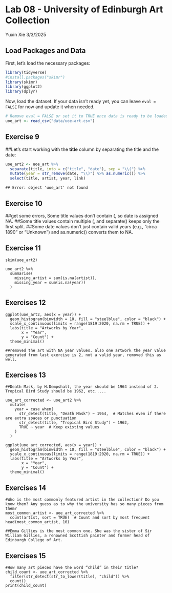 Lab 08 - University of Edinburgh Art Collection
================
Yuxin Xie
3/3/2025

## Load Packages and Data

First, let’s load the necessary packages:

``` r
library(tidyverse) 
#install.packages("skimr")
library(skimr)
library(ggplot2)
library(dplyr)
```

Now, load the dataset. If your data isn’t ready yet, you can leave
`eval = FALSE` for now and update it when needed.

``` r
# Remove eval = FALSE or set it to TRUE once data is ready to be loaded
uoe_art <- read_csv("data/uoe-art.csv")
```

## Exercise 9

\##Let’s start working with the **title** column by separating the title
and the date:

``` r
uoe_art2 <- uoe_art %>%
  separate(title, into = c("title", "date"), sep = "\\(") %>%
  mutate(year = str_remove(date, "\\)") %>% as.numeric()) %>%
  select(title, artist, year, link)  
```

    ## Error: object 'uoe_art' not found

## Exercise 10

\##get some errors, Some title values don’t contain (, so date is
assigned NA. \##Some title values contain multiple (, and separate()
keeps only the first split. \##Some date values don’t just contain valid
years (e.g., “circa 1890” or “Unknown”) and as.numeric() converts them
to NA.

## Exercise 11

``` r11
skim(uoe_art2)

uoe_art2 %>%
  summarise(
    missing_artist = sum(is.na(artist)),
    missing_year = sum(is.na(year))
  )
```

## Exercises 12

``` r12
ggplot(uoe_art2, aes(x = year)) +
  geom_histogram(binwidth = 10, fill = "steelblue", color = "black") +
  scale_x_continuous(limits = range(1819:2020, na.rm = TRUE)) +
  labs(title = "Artworks by Year",
       x = "Year",
       y = "Count") +
  theme_minimal()

##removed the art with NA year values. also one artwork the year value generated from last exercise is 2, not a valid year, removed this as well. 
```

## Exercises 13

``` r13
##Death Mask, by H.Dempshall, the year should be 1964 instead of 2. Tropical Bird Study should be 1962, etc.....

uoe_art_corrected <- uoe_art2 %>%
  mutate(
    year = case_when(
      str_detect(title, "Death Mask") ~ 1964,  # Matches even if there are extra spaces or punctuation
      str_detect(title, "Tropical Bird Study") ~ 1962,
      TRUE ~ year  # Keep existing values
    )
  )

ggplot(uoe_art_corrected, aes(x = year)) +
  geom_histogram(binwidth = 10, fill = "steelblue", color = "black") +
  scale_x_continuous(limits = range(1819:2020, na.rm = TRUE)) +
  labs(title = "Artworks by Year",
       x = "Year",
       y = "Count") +
  theme_minimal()
```

## Exercises 14

``` r14
#Who is the most commonly featured artist in the collection? Do you know them? Any guess as to why the university has so many pieces from them?
most_common_artist <- uoe_art_corrected %>%
  count(artist, sort = TRUE)  # Count and sort by most frequent
head(most_common_artist, 10)

##Emma Gillies is the most common one. She was the sister of Sir William Gillies, a renowned Scottish painter and former head of Edinburgh College of Art.
```

## Exercises 15

``` r15
#How many art pieces have the word “child” in their title? 
child_count <- uoe_art_corrected %>%
  filter(str_detect(str_to_lower(title), "child")) %>%
  count()
print(child_count)
```
